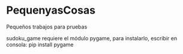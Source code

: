# PequenyasCosas
Pequeños trabajos para pruebas

sudoku_game requiere el módulo pygame, para instalarlo, escribir en consola: pip install pygame
